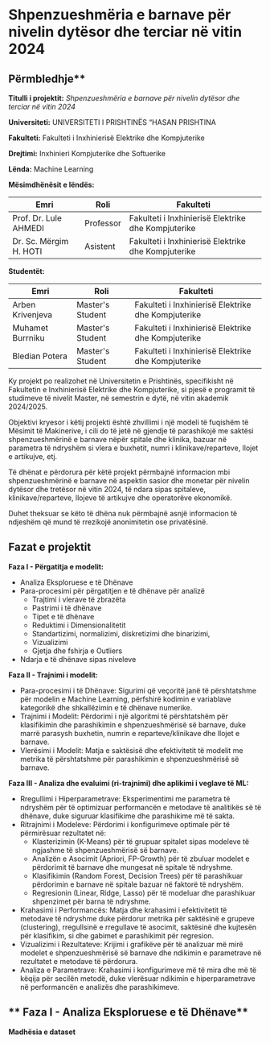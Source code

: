 # Shpenzueshmëria e barnave për nivelin dytësor dhe terciar në vitin 2024

## Përmbledhje**

**Titulli i projektit:** *Shpenzueshmëria e barnave për nivelin dytësor dhe terciar në vitin 2024*

**Universiteti:**
UNIVERSITETI I PRISHTINËS “HASAN PRISHTINA

**Fakulteti:**
Fakulteti i Inxhinierisë Elektrike dhe Kompjuterike

**Drejtimi:**
Inxhinieri Kompjuterike dhe Softuerike

**Lënda:**
Machine Learning

**Mësimdhënësit e lëndës:**

| Emri                   | Roli          | Fakulteti                                      |
|------------------------|---------------|-----------------------------------------------------|
| Prof. Dr. Lule AHMEDI  | Professor     | Fakulteti i Inxhinierisë Elektrike dhe Kompjuterike |
| Dr. Sc. Mërgim H. HOTI | Asistent      | Fakulteti i Inxhinierisë Elektrike dhe Kompjuterike |

 **Studentët:**

| Emri             | Roli             | Fakulteti                                           |
|----------------  |------------------|-----------------------------------------------------|
| Arben Krivenjeva | Master's Student | Fakulteti i Inxhinierisë Elektrike dhe Kompjuterike |
| Muhamet Burrniku | Master's Student | Fakulteti i Inxhinierisë Elektrike dhe Kompjuterike |
| Bledian Potera   | Master's Student | Fakulteti i Inxhinierisë Elektrike dhe Kompjuterike |

Ky projekt po realizohet në Universitetin e Prishtinës, specifikisht në Fakultetin e Inxhinierisë Elektrike dhe Kompjuterike, si pjesë e programit të studimeve të nivelit Master, në semestrin e dytë, në vitin akademik 2024/2025.

Objektivi kryesor i këtij projekti është zhvillimi i një modeli të fuqishëm të Mësimit të Makinerive, i cili do të jetë në gjendje të parashikojë me saktësi shpenzueshmërinë e barnave nëpër spitale dhe klinika, bazuar në parametra të ndryshëm si vlera e buxhetit, numri i klinikave/reparteve, llojet e artikujve, etj.

Të dhënat e përdorura për këtë projekt përmbajnë informacion mbi shpenzueshmërinë e barnave në aspektin sasior dhe monetar për nivelin dytësor dhe tretësor në vitin 2024, të ndara sipas spitaleve, klinikave/reparteve, llojeve të artikujve dhe operatorëve ekonomikë.

Duhet theksuar se këto të dhëna nuk përmbajnë asnjë informacion të ndjeshëm që mund të rrezikojë anonimitetin ose privatësinë.

## **Fazat e projektit**

**Faza I - Përgatitja e modelit:**
- Analiza Eksploruese e të Dhënave
- Para-procesimi për përgatitjen e të dhënave për analizë
   - Trajtimi i vlerave të zbrazëta
   - Pastrimi i të dhënave
   - Tipet e të dhënave
   - Reduktimi i Dimensionalitetit
   - Standartizimi, normalizimi, diskretizimi dhe binarizimi, 
   - Vizualizimi
   - Gjetja dhe fshirja e Outliers
- Ndarja e të dhënave sipas niveleve

**Faza II - Trajnimi i modelit:**
- Para-procesimi i të Dhënave: Sigurimi që veçoritë janë të përshtatshme për modelin e Machine Learning, përfshirë kodimin e variablave kategorikë dhe shkallëzimin e të dhënave numerike.
- Trajnimi i Modelit: Përdorimi i një algoritmi të përshtatshëm për klasifikimin dhe parashikimin e shpenzueshmërisë së barnave, duke marrë parasysh buxhetin, numrin e reparteve/klinikave dhe llojet e barnave.
- Vlerësimi i Modelit: Matja e saktësisë dhe efektivitetit të modelit me metrika të përshtatshme për parashikimin e shpenzueshmërisë së barnave.

**Faza III - Analiza dhe evaluimi (ri-trajnimi) dhe aplikimi i veglave të ML:**
- Rregullimi i Hiperparametrave: Eksperimentimi me parametra të ndryshëm për të optimizuar performancën e metodave të analitikës së të dhënave, duke siguruar klasifikime dhe parashikime më të sakta.
- Ritrajnimi i Modeleve: Përdorimi i konfigurimeve optimale për të përmirësuar rezultatet në:
   - Klasterizimin (K-Means) për të grupuar spitalet sipas modeleve të ngjashme të shpenzueshmërisë së barnave.
   - Analizën e Asocimit (Apriori, FP-Growth) për të zbuluar modelet e përdorimit të barnave dhe mungesat në spitale të ndryshme.
   - Klasifikimin (Random Forest, Decision Trees) për të parashikuar përdorimin e barnave në spitale bazuar në faktorë të ndryshëm.
   - Regresionin (Linear, Ridge, Lasso) për të modeluar dhe parashikuar shpenzimet për barna të ndryshme.
- Krahasimi i Performancës: Matja dhe krahasimi i efektivitetit të metodave të ndryshme duke përdorur metrika për saktësinë e grupeve (clustering), rregullsinë e rregullave të asocimit, saktësinë dhe kujtesën për klasifikim, si dhe gabimet e parashikimit për regresion.
- Vizualizimi i Rezultateve: Krijimi i grafikëve për të analizuar më mirë modelet e shpenzueshmërisë së barnave dhe ndikimin e parametrave në rezultatet e metodave të përdorura.
- Analiza e Parametrave: Krahasimi i konfigurimeve më të mira dhe më të këqija për secilën metodë, duke vlerësuar ndikimin e hiperparametrave në performancën e analizës dhe parashikimeve.

## ** Faza I - Analiza Eksploruese e të Dhënave**

**Madhësia e dataset** 